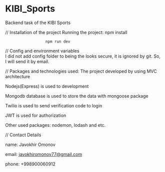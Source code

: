 # KIBI_Sports
Backend task of the KIBI Sports

// Installation of the project
Running the project:  npm install

                      npm run dev
                 
// Config and environment variables                
I did not add config folder to being the looks secure, it is ignored by git. So, I will send it by email.


// Packages and technologies used:
The project developed by using MVC architecture

Nodejs(Express) is used to development

Mongodb database is used to store the data with mongoose package

Twilio is used to send verification code to login

JWT is used for authorization

Other used packages: nodemon, lodash and etc.


// Contact Details

name: Javokhir Omonov

email: javokhiromonov77@gmail.com

phone: +998900060912
